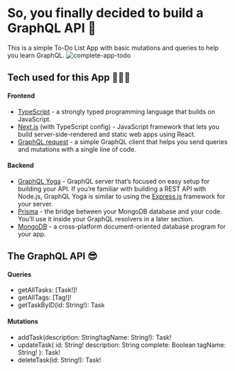 # So, you finally decided to build a GraphQL API 🚀
This is a simple To-Do List App with basic mutations and queries to help you learn GraphQL.
![complete-app-todo](https://user-images.githubusercontent.com/49971500/164016057-5eb33673-afef-4c82-9028-d5b94d8e763c.png)

## Tech used for this App 👩🏾‍💻
#### Frontend
  - [TypeScript](https://www.typescriptlang.org/) - a strongly typed programming language that builds on JavaScript.
  - [Next.js](https://nextjs.org/) (with TypeScript config) - JavaScript framework that lets you build server-side-rendered and static web apps using React.
  - [GraphQL request](https://www.npmjs.com/package/graphql-request) - a simple GraphQL client that helps you send queries and mutations with a single line of code.
 
#### Backend
  - [GraphQL Yoga](https://www.graphql-yoga.com/) - GraphQL server that’s focused on easy setup for building your API. If you’re familiar with building a REST API with Node.js, GraphQL Yoga is similar to using the [Express.js](https://expressjs.com/) framework for your server.
  - [Prisma](https://www.prisma.io/) - the bridge between your MongoDB database and your code. You’ll use it inside your GraphQL resolvers in a later section.
  - [MongoDB](https://www.mongodb.com/) - a cross-platform document-oriented database program for your app.


## The GraphQL API 😎
#### Queries
  - getAllTasks: [Task!]!
  - getAllTags: [Tag!]!
  - getTaskByID(id: String!): Task

#### Mutations
  - addTask(description: String!tagName: String!): Task!
  - updateTask(
      id: String!
      description: String
      complete: Boolean
      tagName: String!
      ): Task!
  - deleteTask(id: String!): Task!
